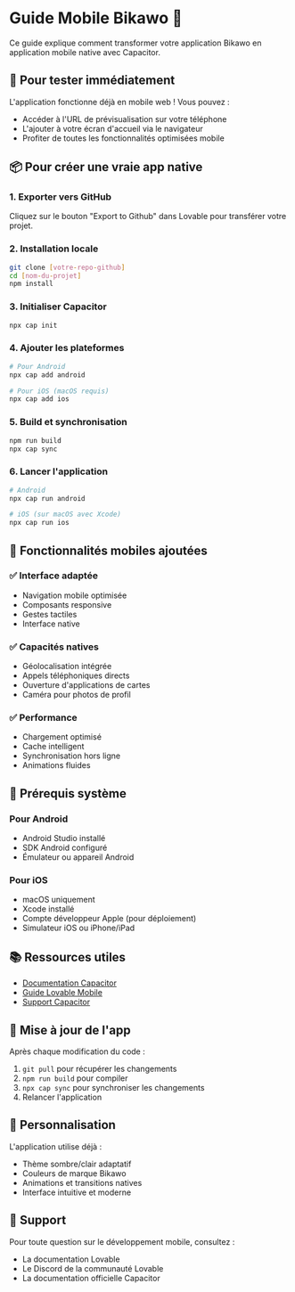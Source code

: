 # Guide Mobile Bikawo 📱

Ce guide explique comment transformer votre application Bikawo en application mobile native avec Capacitor.

## 🚀 Pour tester immédiatement

L'application fonctionne déjà en mobile web ! Vous pouvez :
- Accéder à l'URL de prévisualisation sur votre téléphone
- L'ajouter à votre écran d'accueil via le navigateur
- Profiter de toutes les fonctionnalités optimisées mobile

## 📦 Pour créer une vraie app native

### 1. Exporter vers GitHub
Cliquez sur le bouton "Export to Github" dans Lovable pour transférer votre projet.

### 2. Installation locale
```bash
git clone [votre-repo-github]
cd [nom-du-projet]
npm install
```

### 3. Initialiser Capacitor
```bash
npx cap init
```

### 4. Ajouter les plateformes
```bash
# Pour Android
npx cap add android

# Pour iOS (macOS requis)
npx cap add ios
```

### 5. Build et synchronisation
```bash
npm run build
npx cap sync
```

### 6. Lancer l'application
```bash
# Android
npx cap run android

# iOS (sur macOS avec Xcode)
npx cap run ios
```

## 🎯 Fonctionnalités mobiles ajoutées

### ✅ Interface adaptée
- Navigation mobile optimisée
- Composants responsive
- Gestes tactiles
- Interface native

### ✅ Capacités natives
- Géolocalisation intégrée
- Appels téléphoniques directs
- Ouverture d'applications de cartes
- Caméra pour photos de profil

### ✅ Performance
- Chargement optimisé
- Cache intelligent
- Synchronisation hors ligne
- Animations fluides

## 🔧 Prérequis système

### Pour Android
- Android Studio installé
- SDK Android configuré
- Émulateur ou appareil Android

### Pour iOS
- macOS uniquement
- Xcode installé
- Compte développeur Apple (pour déploiement)
- Simulateur iOS ou iPhone/iPad

## 📚 Ressources utiles

- [Documentation Capacitor](https://capacitorjs.com/docs)
- [Guide Lovable Mobile](https://lovable.dev/blogs/TODO)
- [Support Capacitor](https://github.com/ionic-team/capacitor)

## 🔄 Mise à jour de l'app

Après chaque modification du code :
1. `git pull` pour récupérer les changements
2. `npm run build` pour compiler
3. `npx cap sync` pour synchroniser les changements
4. Relancer l'application

## 🎨 Personnalisation

L'application utilise déjà :
- Thème sombre/clair adaptatif
- Couleurs de marque Bikawo
- Animations et transitions natives
- Interface intuitive et moderne

## 📧 Support

Pour toute question sur le développement mobile, consultez :
- La documentation Lovable
- Le Discord de la communauté Lovable
- La documentation officielle Capacitor